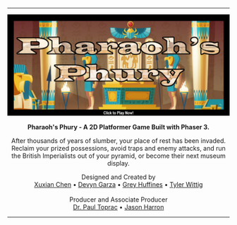 
---  

[![Pharaoh's Phury - a Phaser 3 Game](/images/titleCropped-Text.png)](https://twit96.github.io/PharaohsPhury_Phaser3/)  

<p align="center"><b>Pharaoh's Phury - A 2D Platformer Game Built with Phaser 3.</b></p> 

<p align="center">
  After thousands of years of slumber, your place of rest has been invaded. Reclaim your prized possessions, avoid traps and enemy attacks, and run the British Imperialists out of your pyramid, or become their next museum display.
</p>  

<p align="center">
  Designed and Created by
  <br />
  <a href="https://www.linkedin.com/in/xuxian-chen-81b648b5/" target="_blank">Xuxian Chen</a>
  •
  <a href="https://www.linkedin.com/in/devyn-garza-858541160/" target="_blank">Devyn Garza</a>
  •
  <a href="https://www.linkedin.com/in/grey-huffines-45364a137/" target="_blank">Grey Huffines</a>
  •
  <a href="https://www.linkedin.com/in/tylerwittig/" target="_blank">Tyler Wittig</a>
  <br />
  <br />
  Producer and Associate Producer
  <br />
  <a href="https://www.linkedin.com/in/paultoprac/" target="_blank">Dr. Paul Toprac</a>
  •
  <a href="https://www.linkedin.com/in/jason-harron-a5ba06b/" target="_blank">Jason Harron</a>
</p>

---  

